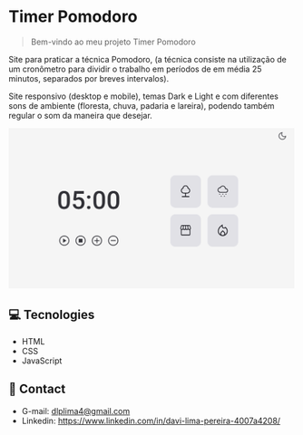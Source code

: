 # Timer Pomodoro
> Bem-vindo ao meu projeto Timer Pomodoro

Site para praticar a técnica Pomodoro, (a técnica consiste na utilização de um cronômetro para dividir o trabalho em períodos de em média 25 minutos, separados por breves intervalos).

Site responsivo (desktop e mobile), temas Dark e Light e com diferentes sons de ambiente (floresta, chuva, padaria e lareira), podendo também regular o som da maneira que desejar.




![preview](/preview/preview.png)



## 💻 Tecnologies

- HTML 
- CSS 
- JavaScript 

## 👤 Contact

- G-mail: dlplima4@gmail.com
- Linkedin: https://www.linkedin.com/in/davi-lima-pereira-4007a4208/
